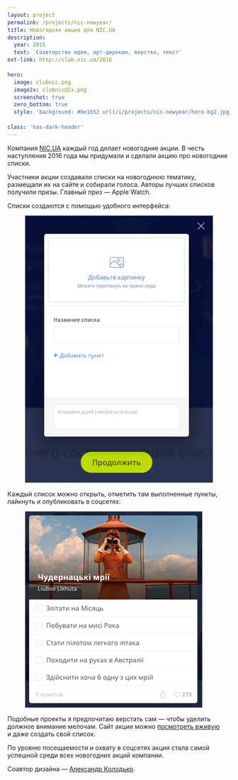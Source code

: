 ```yaml
---
layout: project
permalink: /projects/nic-newyear/
title: Новогодняя акция для NIC.UA
description:
  year: 2015
  text: 'Соавторство идеи, арт-дирекшн, верстка, текст'
ext-link: http://club.nic.ua/2016

hero:
  image: clubnic.png
  image2x: clubnic@2x.png
  screenshot: true
  zero_bottom: true
  style: 'background: #0e1b52 url(/i/projects/nic-newyear/hero-bg2.jpg) repeat-x 50% 0; background-size: cover;'

class: 'has-dark-header'
---
```


Компания <a href="https://nic.ua/">NIC.UA</a> каждый год делает новогодние акции. В честь наступления 2016 года мы придумали и сделали акцию про новогодние списки.

Участники акции создавали списки на новогоднюю тематику, размещали их на сайте и собирали голоса. Авторы лучших списков получили призы. Главный приз — Apple Watch.

Списки создаются с помощью удобного интерфейса:

<figure>
  <img src="/i/projects/nic-newyear/new-list.gif" alt="Создание нового списка">
</figure>

Каждый список можно открыть, отметить там выполненные пункты, лайкнуть и опубликовать в соцсетях:

<figure>
  <img src="/i/projects/nic-newyear/view-list2.gif" alt="Просмотр списка">
</figure>

Подобные проекты я предпочитаю верстать сам — чтобы уделить должное внимание мелочам. Сайт акции можно [посмотреть вживую](http://club.nic.ua/2016) и даже создать свой список.

По уровню посещаемости и охвату в соцсетях акция стала самой успешной среди всех новогодних акций компании.

Соавтор дизайна — <a href="http://alexkolodko.com">Александр Колодько</a>.
